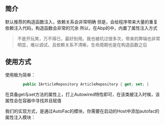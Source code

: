 ## 简介
默认推荐的构造函数注入，依赖关系会非常明确
但是，会给程序带来大量的重复依赖注入代码，构造函数会非常的冗余
所以，在Abp的中，内置了属性注入方式
> 不是开玩笑，万不得已，最好别用。我也被坑过很多次，带来的弊端也非常明显，难以调试，且依赖关系不清晰，生命周期也是在构造函数之后

## 使用方式
使用极为简单：
``` cs
        public IArticleRepository ArticleRepository { get; set; }
```
在具备get与set方法的属性上，打上Autowired特性即可，在该类被注入时候，该属性会在容器中寻找并且赋值

我们的实现方式，是通过AutoFac的模块，你需要在启动的Host中添加autofac的属性注入模块：

